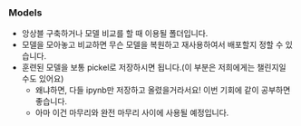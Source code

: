 ### Models

- 앙상블 구축하거나 모델 비교를 할 때 이용될 폴더입니다.
- 모델을 모아놓고 비교하면 무슨 모델을 복원하고 재사용하여서 배포할지 정할 수 있습니다.
- 훈련된 모델을 보통 pickel로 저장하시면 됩니다.(이 부분은 저희에게는 챌린지일 수도 있어요)
   - 왜냐하면, 다들 ipynb만 저장하고 올렸을거라서요! 이번 기회에 같이 공부하면 좋습니다.
   - 아마 이건 마무리와 완전 마무리 사이에 사용될 예정입니다.
